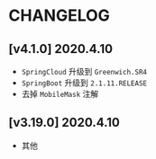 ﻿# CHANGELOG

## [v4.1.0] 2020.4.10
- `SpringCloud` 升级到 `Greenwich.SR4`
- `SpringBoot` 升级到 `2.1.11.RELEASE`
- 去掉 `MobileMask` 注解

## [v3.19.0] 2020.4.10
- 其他
